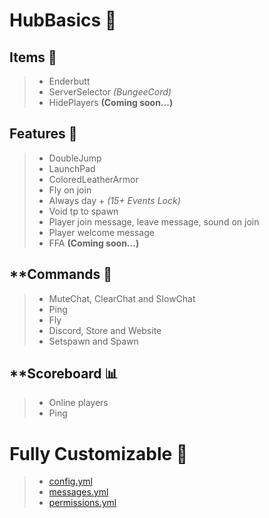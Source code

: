 # HubBasics 🔮
## **Items** 🏹
> * Enderbutt
> * ServerSelector *(BungeeCord)*
> * HidePlayers **(Coming soon...)**

## **Features** 🤖
> * DoubleJump
> * LaunchPad
> * ColoredLeatherArmor
> * Fly on join
> * Always day + *(15+ Events Lock)*
> * Void tp to spawn
> * Player join message, leave message, sound on join 
> * Player welcome message
> * FFA  **(Coming soon...)**

## **Commands 👾
> * MuteChat, ClearChat and SlowChat
> * Ping
> * Fly
> * Discord, Store and Website
> * Setspawn and Spawn

## **Scoreboard 📊
> * Online players
> * Ping

# Fully Customizable 📖
> * [config.yml](https://pastebin.com/g6CNDSaX)
> * [messages.yml](https://pastebin.com/syf3H1Pc)
> * [permissions.yml](https://pastebin.com/syf3H1Pc)

